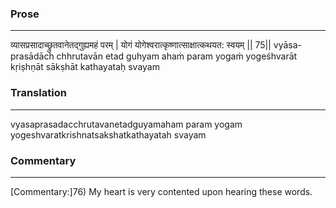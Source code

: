 ### Prose 
 --- 
व्यासप्रसादाच्छ्रुतवानेतद्गुह्यमहं परम् |
योगं योगेश्वरात्कृष्णात्साक्षात्कथयत: स्वयम् || 75||
vyāsa-prasādāch chhrutavān etad guhyam ahaṁ param
yogaṁ yogeśhvarāt kṛiṣhṇāt sākṣhāt kathayataḥ svayam

### Translation 
 --- 
vyasaprasadacchrutavanetadguyamaham param yogam yogeshvaratkrishnatsakshatkathayatah svayam

### Commentary 
 --- 
[Commentary:]76) My heart is very contented upon hearing these words.